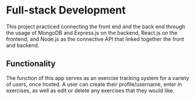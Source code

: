 # Full-stack Development

This project practiced connecting the front end and the back end through the usage of MongoDB and Express.js on the backend, React.js on the frontend, and Node.js as the connective API that linked together the front and backend.

## Functionality
The function of this app serves as an exercise tracking system for a variety of users, once hosted. A user can create their profile/username, enter in exercises, as well as edit or delete any exercises that they would like.
